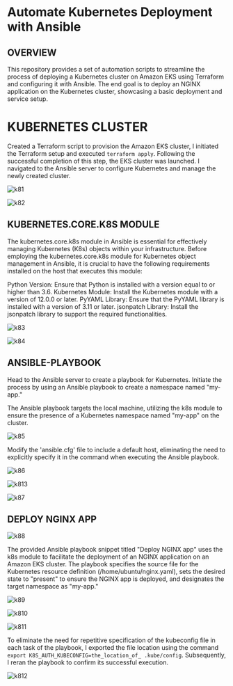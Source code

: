 # Automate Kubernetes Deployment with Ansible

## OVERVIEW
This repository provides a set of automation scripts to streamline the process of deploying a Kubernetes cluster on Amazon EKS using Terraform and configuring it with Ansible. The end goal is to deploy an NGINX application on the Kubernetes cluster, showcasing a basic deployment and service setup.

# KUBERNETES CLUSTER
Created a Terraform script to provision the Amazon EKS cluster, I initiated the Terraform setup and executed `terraform apply`. Following the successful completion of this step, the EKS cluster was launched. I navigated to the Ansible server to configure Kubernetes and manage the newly created cluster.

![k81](https://github.com/busolagbadero/Automate-Kubernetes-Deployment-with-Ansible/assets/94229949/73c67c1d-3ba5-4837-9e76-f4cdb0d8fb92)

![k82](https://github.com/busolagbadero/Automate-Kubernetes-Deployment-with-Ansible/assets/94229949/b90b4988-e85d-4034-ab3c-e8275b531afc)

## KUBERNETES.CORE.K8S MODULE
The kubernetes.core.k8s module in Ansible is essential for effectively managing Kubernetes (K8s) objects within your infrastructure.
Before employing the kubernetes.core.k8s module for Kubernetes object management in Ansible, it is crucial to have the following requirements installed on the host that executes this module:

Python Version: Ensure that Python is installed with a version equal to or higher than 3.6.
Kubernetes Module: Install the Kubernetes module with a version of 12.0.0 or later.
PyYAML Library: Ensure that the PyYAML library is installed with a version of 3.11 or later.
jsonpatch Library: Install the jsonpatch library to support the required functionalities.

![k83](https://github.com/busolagbadero/Automate-Kubernetes-Deployment-with-Ansible/assets/94229949/01067cc7-3d46-4542-a274-5ce8604001b7)

![k84](https://github.com/busolagbadero/Automate-Kubernetes-Deployment-with-Ansible/assets/94229949/a0007fb7-b96b-4b91-8715-4def35bb6ba0)

## ANSIBLE-PLAYBOOK
Head to the Ansible server to create a playbook for Kubernetes. Initiate the process by using an Ansible playbook to create a namespace named "my-app."

The Ansible playbook targets the local machine, utilizing the k8s module to ensure the presence of a Kubernetes namespace named "my-app" on the cluster.

![k85](https://github.com/busolagbadero/Automate-Kubernetes-Deployment-with-Ansible/assets/94229949/0827a1ad-ae85-4b3f-bd78-996713c587ef)


Modify the 'ansible.cfg' file to include a default host, eliminating the need to explicitly specify it in the command when executing the Ansible playbook.

![k86](https://github.com/busolagbadero/Automate-Kubernetes-Deployment-with-Ansible/assets/94229949/59dcfd73-fb42-4420-8f0c-1014e40e70af)

![k813](https://github.com/busolagbadero/Automate-Kubernetes-Deployment-with-Ansible/assets/94229949/b3a3544f-4f7e-430b-977c-1c4bfc760ec9)

![k87](https://github.com/busolagbadero/Automate-Kubernetes-Deployment-with-Ansible/assets/94229949/641d8a6a-1c7f-4fc6-8b28-6f16f18521c5)

## DEPLOY NGINX APP

![k88](https://github.com/busolagbadero/Automate-Kubernetes-Deployment-with-Ansible/assets/94229949/c6f5369e-0794-4266-8dca-c629d0ede975)

The provided Ansible playbook snippet titled "Deploy NGINX app" uses the k8s module to facilitate the deployment of an NGINX application on an Amazon EKS cluster. The playbook specifies the source file for the Kubernetes resource definition (/home/ubuntu/nginx.yaml), sets the desired state to "present" to ensure the NGINX app is deployed, and designates the target namespace as "my-app."

![k89](https://github.com/busolagbadero/Automate-Kubernetes-Deployment-with-Ansible/assets/94229949/84197d0a-7317-4f3d-949c-ed5177c5f559)

![k810](https://github.com/busolagbadero/Automate-Kubernetes-Deployment-with-Ansible/assets/94229949/ae6473ac-213f-408f-9b38-8a27245accd1)

![k811](https://github.com/busolagbadero/Automate-Kubernetes-Deployment-with-Ansible/assets/94229949/b4e10581-ee9e-48a5-90c3-bcd797184cd8)

To eliminate the need for repetitive specification of the kubeconfig file in each task of the playbook, I exported the file location using the command `export K8S_AUTH_KUBECONFIG=the_location_of_ .kube/config`. Subsequently, I reran the playbook to confirm its successful execution.

![k812](https://github.com/busolagbadero/Automate-Kubernetes-Deployment-with-Ansible/assets/94229949/d1d55f7a-a12e-42d0-be51-449bd0af483c)








